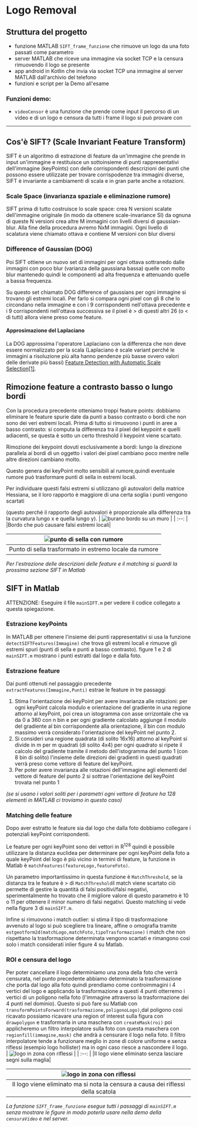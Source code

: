 # Logo Removal 
## Struttura del progetto
- funzione MATLAB `SIFT_frame_funzione` che rimuove un logo da una foto passati come parametro
- server MATLAB che riceve una immagine via socket TCP e la censura rimuovendo il logo se presente
- app android in Kotlin che invia via socket TCP una immagine al server MATLAB dall'archivio del telefono
- funzioni e script per la Demo all'esame
### Funzioni demo:
- `videoCensor` è una funzione che prende come input il percorso di un video e di un logo e censura da tutti i frame il logo si può provare con 

---
## Cos'è SIFT? (Scale Invariant Feature Transform)
SIFT è un algoritmo di estrazione di feature da un'immagine che prende in input un'immagine e restituisce un sottoinsieme di punti rappresentativi dell'immagine (keyPoints) con delle corrispondenti descrizioni dei punti che possono essere utilizzate per trovare corrispodenze tra immagini diverse, SIFT è invariante a cambiamenti di scala e in gran parte anche a rotazioni.

### Scale Space (invarianza spaziale e eliminazione rumore)
SIFT prima di tutto costruisce lo scale space: crea N versioni scalate dell'immagine originale (in modo da ottenere scale-invariance SI) da ognuna di queste N versioni crea altre M immagini con livelli diversi di gaussian-blur. Alla fine della procedura avremo NxM immagini. Ogni livello di scalatura viene chiamato ottava e contiene M versioni con blur diversi

### Difference of Gaussian (DOG)
Poi SIFT ottiene un nuovo set di immagini per ogni ottava sottranedo dalle immagini con poco blur (varianza della gaussiana bassa) quelle con molto blur mantenedo quindi le componenti ad alta frequenza e attenuando quelle a bassa frequenza.

Su questo set chiamato DOG difference of gaussians per ogni immagine si trovano gli estremi locali. Per farlo si compara ogni pixel con gli 8 che lo circondano nella immagine e con i 9 corrispondenti nell'ottava precedente e i 9 corrispondenti nell'ottava successiva se il pixel è > di questi altri 26 (o < di tutti) allora viene preso come feature.

#### Approsimazione del Laplaciano
La DOG approssima l'operatore Laplaciano con la differenza che non deve essere normalizzato per la scala (Laplaciano è scale variant perché le immagini a risoluzione più alta hanno pendenze più basse ovvero valori delle derivate più bassi)
[Feature Detection with Automatic Scale Selection[1]](https://www.google.com/url?sa=t&rct=j&q=&esrc=s&source=web&cd=&cad=rja&uact=8&ved=2ahUKEwimn5HDnKL9AhXdVPEDHWv8DBUQgAMoAHoECAQQAw&url=https%3A%2F%2Fscholar.google.it%2Fscholar_url%3Furl%3Dhttps%3A%2F%2Fwww.diva-portal.org%2Fsmash%2Fget%2Fdiva2%3A453064%2FFULLTEXT01.pdf%26hl%3Dit%26sa%3DX%26ei%3DeWvyY53MAYnRmQG5rZjoBQ%26scisig%3DAAGBfm2D1tnXnxPIQhLCQ1lZ67xJ3atmlw%26oi%3Dscholarr&usg=AOvVaw2Un3fIr2ZUJbkX0xfO4-kr).

## Rimozione feature a contrasto basso o lungo bordi
Con la procedura precedente otteniamo troppi feature points: dobbiamo eliminare le feature spurie date da punti a basso contrasto o bordi che non sono dei veri estremi locali.
Prima di tutto si rimuovono i punti in aree a basso contrasto: si computa la differenza tra il pixel del keypoint e quelli adiacenti, se questa è sotto un certo threshold il keypoint viene scartato.

Rimozione dei keypoint dovuti esclusivamente a bordi: lungo la direzione parallela ai bordi di un oggetto i valori dei pixel cambiano poco mentre nelle altre direzioni cambiano molto. 

Questo genera dei keyPoint molto sensibili al rumore,quindi eventuale rumore può trasformare punti di sella in estremi locali. 

Per individuare questi falsi estremi si utilizzano gli autovalori della matrice Hessiana, se il loro rapporto è maggiore di una certa soglia i punti vengono scartati 

(questo perché il rapporto degli autovalori è proporzionale alla differenza tra la curvatura lungo x e quella lungo y).
| ![burano bordo su un muro](immaginiREADME/burano.jpeg) |
| :--: |
|Bordo che può causare falsi estremi locali|

| ![punto di sella con rumore](immaginiREADME/sella.png) |
| :--: |
|Punto di sella trasformato in estremo locale da rumore|

_Per l'estrazione delle descrizioni delle feature e il matching si guardi la prossima sezione SIFT in Matlab_
## SIFT in Matlab
ATTENZIONE: Eseguire il file `mainSIFT.m` per vedere il codice collegato a questa spiegazione.
### Estrazione keyPoints
In MATLAB per ottenere l'insieme dei punti rappresentativi si usa la funzione `detectSIFTFeatures(Immagine)` che trova gli estremi locali e rimuove gli estremi spuri (punti di sella e punti a basso contrasto). figure 1 e 2 di `mainSIFT.m` mostrano i punti estratti dal logo e dalla foto.
### Estrazione feature 
Dai punti ottenuti nel passaggio precedente `extractFeatures(Immagine,Punti)` estrae le feature in tre passaggi
1. Stima l'orientazione dei keyPoint per avere invarianza alle rotazioni: per ogni keyPoint calcola modulo e orientazione del gradiente in una regione attorno al keyPoint, poi crea un istogramma con asse orrizontale che va da 0 a 360 con n bin e per ogni gradiente calcolato aggiunge il modulo del gradiente al bin corrispondente alla orientazione, il bin con modulo massimo verrà considerato l'orientazione del keyPoint nel punto 2.
2. Si consideri una regione quadrata (di solito 16x16) attorno al keyPoint si divide in m per m quadrati (di solito 4x4) per ogni quadrato si ripete il calcolo del gradiente tramite il metodo dell'istogramma del punto 1 (con 8 bin di solito) l'insieme delle direzioni dei gradienti in questi quadrati verrà preso come vettore di feature del keyPoint.
3. Per poter avere invarianza alle rotazioni dell'immagine agli elementi del vettore di feature del punto 2 si sottrae l'orientazione del keyPoint trovata nel punto 1

_(se si usano i valori soliti per i parametri ogni vettore di feature ha 128 elementi  in MATLAB ci troviamo in questo caso)_
### Matching delle feature
Dopo aver estratto le feature sia dal logo che dalla foto dobbiamo collegare i potenziali keyPoint corrispondenti.

Le feature per ogni keyPoint sono dei vettori in R<sup>128</sup> quindi è possibile utilizzare la distanza euclidea per determinare per ogni keyPoint della foto a quale keyPoint del logo è più vicino in termini di feature, la funzione in Matlab è `matchFeatures(featureLogo,featureFoto)`.

Un parametro importantissimo in questa funzione è `MatchThreshold`, se la distanza tra le feature è > di `MatchThreshold`il match viene scartato ciò permette di gestire la quantità di falsi positivi/falsi negativi, sperimentalmente ho trovato che il migliore valore di questo parametro è 10 o 11 per ottenere il minor numero di falsi negativi. Questo matching si vede nella figure 3 di `mainSIFT.m`.

Infine si rimuovono i match outlier: si stima il tipo di trasformazione avvenuto al logo si può scegliere tra lineare, affine o omografia tramite `estgeotform2d(matchLogo,matchFoto,tipoTrasformazione)` i match che non rispettano la trasformazione determinata vengono scartati e rimangono così solo i match considerati inlier figure 4 su Matlab.

### ROI e censura del logo
Per poter cancellare il logo determiniamo una zona della foto che verrà censurata, nel punto precedente abbiamo determinato la trasformazione che porta dal logo alla foto quindi prendiamo come controimmagini i 4 vertici del logo e applicando la trasformazione a questi 4 punti otterremo i vertici di un poligono nella foto (l'immagine attraverso la trasformazione dei 4 punti nel dominio).
Questo si può fare su Matlab con `transformPointsForward(trasformazione,poligonoLogo)`,dal poligono così ricavato possiamo ricavare una region of interest sulla figura con `drawpolygon` e trasformarla in una maschera con `createMask(roi)` poi applicheremo un filtro interpolatore sulla foto con questa maschera con `regionfill(immagine,mask)` che andrà a censurare il logo nella foto. Il filtro interpolatore tende a funzionare meglio in zone di colore uniforme e senza riflessi (esempio logo hollister) ma in ogni caso riesce a nascondere il logo.
| ![logo in zona con riflessi](immaginiREADME/hollister.jpg) |
| :--: |
|Il logo viene eliminato senza lasciare segni sulla maglia|


| ![logo in zona con riflessi](immaginiREADME/s3Removal.jpg) |
| :--: |
|Il logo viene eliminato ma si nota la censura a causa dei riflessi della scatola|

_La funzione `SIFT_frame_funzione` esegue tutti i passaggi di `mainSIFT.m` senza mostrare le figure in modo poterla usare nella demo della `censuraVideo` e nel server._

